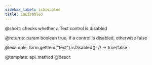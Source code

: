 ```yaml
---
sidebar_label: isDisabled
title: isDisabled
---          
```


@short: checks whether a Text control is disabled

@returns:
param   boolean     true, if a control is disabled, otherwise false


@example:
form.getItem("text").isDisabled(); 
// -> true/false

@template: api_method
@descr:


